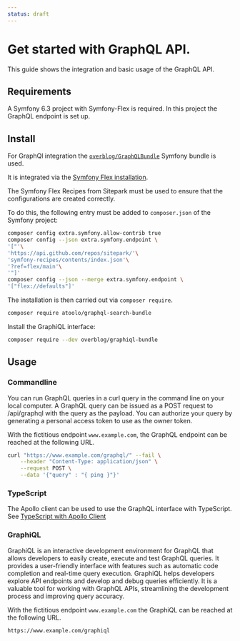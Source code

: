 ```yaml
---
status: draft
---
```


# Get started with GraphQL API.

This guide shows the integration and basic usage of the GraphQL API.

## Requirements

A Symfony 6.3 project with Symfony-Flex is required. In this project the GraphQL endpoint is set up.

## Install

For GraphQl integration the [`overblog/GraphQLBundle`](https://github.com/overblog/GraphQLBundle) Symfony bundle is used.

It is integrated via the [Symfony Flex installation](https://github.com/overblog/GraphQLBundle/blob/master/docs/index.md#symfony-flex-installation).

The Symfony Flex Recipes from Sitepark must be used to ensure that the configurations are created correctly.

To do this, the following entry must be added to `composer.json` of the Symfony project:

```sh
composer config extra.symfony.allow-contrib true
composer config --json extra.symfony.endpoint \
'["'\
'https://api.github.com/repos/sitepark/'\
'symfony-recipes/contents/index.json'\
'?ref=flex/main'\
'"]'
composer config --json --merge extra.symfony.endpoint \
'["flex://defaults"]'
```

The installation is then carried out via `composer require`.


```sh
composer require atoolo/graphql-search-bundle
```

Install the GraphiQL interface:

```sh
composer require --dev overblog/graphiql-bundle
```

## Usage

### Commandline

You can run GraphQL queries in a curl query in the command line on your local computer. A GraphQL query can be issued as a POST request to /api/graphql with the query as the payload. You can authorize your query by generating a personal access token to use as the owner token.

With the fictitious endpoint `www.example.com`, the GraphQL endpoint can be reached at the following URL.

```sh
curl "https://www.example.com/graphql/" --fail \
    --header "Content-Type: application/json" \
    --request POST \
    --data '{"query" : "{ ping }"}'
```

### TypeScript

The Apollo client can be used to use the GraphQL interface with TypeScript. See [TypeScript with Apollo Client](https://www.apollographql.com/docs/react/development-testing/static-typing/)

### GraphiQL

GraphiQL is an interactive development environment for GraphQL that allows developers to easily create, execute and test GraphQL queries. It provides a user-friendly interface with features such as automatic code completion and real-time query execution. GraphiQL helps developers explore API endpoints and develop and debug queries efficiently. It is a valuable tool for working with GraphQL APIs, streamlining the development process and improving query accuracy.

With the fictitious endpoint `www.example.com` the GraphiQL can be reached at the following URL.

`https://www.example.com/graphiql`


